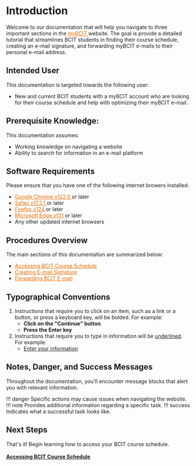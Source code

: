 # Introduction
Welcome to our documentation that will help you navigate to three important sections in the <a href = "https://my.bcit.ca/" style = "color: #e66b00"> myBCIT </a>
 website. The goal is provide a detailed tutorial that streamlines BCIT students in 
finding their course schedule, creating an e-mail signature, and forwarding myBCIT e-mails to their personal e-mail 
address.

## Intended User
This documentation is targeted towards the following user:

* New and current BCIT students with a myBCIT account who are looking for their course schedule and help with 
  optimizing their myBCIT e-mail.

## Prerequisite Knowledge:
This documentation assumes:

* Working knowledge on navigating a website
* Ability to search for information in an e-mail platform


## Software Requirements
Please ensure that you have one of the following internet browers installed:

* <a href = "https://www.google.com/intl/en_ca/chrome/" style = "color: #e66b00"> Google Chrome v122.0 </a> or later
* <a href = "https://www.apple.com/ca/safari/" style = "color: #e66b00"> Safari v17.3.1 </a> or later
* <a href = "https://www.mozilla.org/en-CA/firefox/new/" style = "color: #e66b00"> Firefox v124 </a> or later
* <a href = "https://www.microsoft.com/en-us/edge/download?form=MA13FJ" style = "color: #e66b00"> Microsoft Edge v131 </a> or later
* Any other updated internet browsers

## Procedures Overview
The main sections of this documentation are summarized below:

* <a href = "task1" style = "color: #e66b00"> Accessing BCIT Course Schedule </a>
* <a href = "task2" style = "color: #e66b00"> Creating E-mail Signature </a>
* <a href = "task3" style = "color: #e66b00"> Forwarding BCIT E-mail </a>

## Typographical Conventions

1. Instructions that require you to click on an item, such as a link or a button, or press a keyboard key, will be 
   bolded.  For 
   example: 
    - **Click on the "Continue" button**
    - **Press the Enter key**
2. Instructions that require you to type in information will be <u>underlined</u>. For example:
    - <u>Enter your information</u>

## Notes, Danger, and Success Messages
Throughout the documentation, you'll encounter message blocks that alert you with relevant information.

!!! danger
    Specific actions may cause issues when navigating the website.
!!! note
    Provides additional information regarding a specific task.
!!! success
    Indicates what a successful task looks like.

## Next Steps
That's it! Begin learning how to access your BCIT course schedule.
<br>
<br>
[**Accessing BCIT Course Schedule**](task1.md)